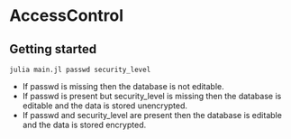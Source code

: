 # AccessControl

## Getting started
```
julia main.jl passwd security_level
```

- If passwd is missing then the database is not editable.
- If passwd is present but security_level is missing then the database is editable and the data is stored unencrypted.
- If passwd and security_level are present then the database is editable and the data is stored encrypted.
